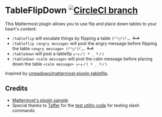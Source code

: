 # TableFlipDown [![CircleCI branch](https://img.shields.io/circleci/project/github/crbanman/mattermost-plugin-tableflipdown/master.svg)](https://circleci.com/gh/crbanman/mattermost-plugin-tableflipdown)

This Mattermost plugin allows you to use flip and place down tables to your heart's content:

- `/tableflip` will escalate things by flipping a table `(╯°□°)╯︵ ┻━┻`
- `/tableflip <angry message>` will post the angry message before flipping the table `<angry message> (╯°□°)╯︵ ┻━┻`
- `/tabledown` will post a tablefip `┬─┬ノ( º _ ºノ)`
- `/tabledown <calm message>` will post the calm message before placing down the table `<calm message> ┬─┬ノ( º _ ºノ)`

Inspired by [cmeadows/mattermost-plugin-tableflip](https://github.com/cmeadows/mattermost-plugin-tableflip).

## Credits

* [Mattermost's plugin sample](https://github.com/mattermost/mattermost-plugin-sample)
* Special thanks to [Taffer](https://github.com/Taffer) for the [test utility code](https://github.com/Taffer/ca.taffer.mm-rolly/blob/develop/server/plugin_test.go) for testing slash commands
